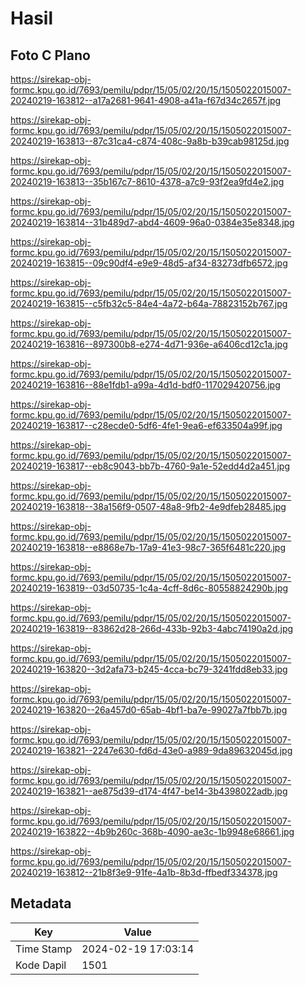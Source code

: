 # Hasil

## Foto C Plano

https://sirekap-obj-formc.kpu.go.id/7693/pemilu/pdpr/15/05/02/20/15/1505022015007-20240219-163812--a17a2681-9641-4908-a41a-f67d34c2657f.jpg

https://sirekap-obj-formc.kpu.go.id/7693/pemilu/pdpr/15/05/02/20/15/1505022015007-20240219-163813--87c31ca4-c874-408c-9a8b-b39cab98125d.jpg

https://sirekap-obj-formc.kpu.go.id/7693/pemilu/pdpr/15/05/02/20/15/1505022015007-20240219-163813--35b167c7-8610-4378-a7c9-93f2ea9fd4e2.jpg

https://sirekap-obj-formc.kpu.go.id/7693/pemilu/pdpr/15/05/02/20/15/1505022015007-20240219-163814--31b489d7-abd4-4609-96a0-0384e35e8348.jpg

https://sirekap-obj-formc.kpu.go.id/7693/pemilu/pdpr/15/05/02/20/15/1505022015007-20240219-163815--09c90df4-e9e9-48d5-af34-83273dfb6572.jpg

https://sirekap-obj-formc.kpu.go.id/7693/pemilu/pdpr/15/05/02/20/15/1505022015007-20240219-163815--c5fb32c5-84e4-4a72-b64a-78823152b767.jpg

https://sirekap-obj-formc.kpu.go.id/7693/pemilu/pdpr/15/05/02/20/15/1505022015007-20240219-163816--897300b8-e274-4d71-936e-a6406cd12c1a.jpg

https://sirekap-obj-formc.kpu.go.id/7693/pemilu/pdpr/15/05/02/20/15/1505022015007-20240219-163816--88e1fdb1-a99a-4d1d-bdf0-117029420756.jpg

https://sirekap-obj-formc.kpu.go.id/7693/pemilu/pdpr/15/05/02/20/15/1505022015007-20240219-163817--c28ecde0-5df6-4fe1-9ea6-ef633504a99f.jpg

https://sirekap-obj-formc.kpu.go.id/7693/pemilu/pdpr/15/05/02/20/15/1505022015007-20240219-163817--eb8c9043-bb7b-4760-9a1e-52edd4d2a451.jpg

https://sirekap-obj-formc.kpu.go.id/7693/pemilu/pdpr/15/05/02/20/15/1505022015007-20240219-163818--38a156f9-0507-48a8-9fb2-4e9dfeb28485.jpg

https://sirekap-obj-formc.kpu.go.id/7693/pemilu/pdpr/15/05/02/20/15/1505022015007-20240219-163818--e8868e7b-17a9-41e3-98c7-365f6481c220.jpg

https://sirekap-obj-formc.kpu.go.id/7693/pemilu/pdpr/15/05/02/20/15/1505022015007-20240219-163819--03d50735-1c4a-4cff-8d6c-80558824290b.jpg

https://sirekap-obj-formc.kpu.go.id/7693/pemilu/pdpr/15/05/02/20/15/1505022015007-20240219-163819--83862d28-266d-433b-92b3-4abc74190a2d.jpg

https://sirekap-obj-formc.kpu.go.id/7693/pemilu/pdpr/15/05/02/20/15/1505022015007-20240219-163820--3d2afa73-b245-4cca-bc79-3241fdd8eb33.jpg

https://sirekap-obj-formc.kpu.go.id/7693/pemilu/pdpr/15/05/02/20/15/1505022015007-20240219-163820--26a457d0-65ab-4bf1-ba7e-99027a7fbb7b.jpg

https://sirekap-obj-formc.kpu.go.id/7693/pemilu/pdpr/15/05/02/20/15/1505022015007-20240219-163821--2247e630-fd6d-43e0-a989-9da89632045d.jpg

https://sirekap-obj-formc.kpu.go.id/7693/pemilu/pdpr/15/05/02/20/15/1505022015007-20240219-163821--ae875d39-d174-4f47-be14-3b4398022adb.jpg

https://sirekap-obj-formc.kpu.go.id/7693/pemilu/pdpr/15/05/02/20/15/1505022015007-20240219-163822--4b9b260c-368b-4090-ae3c-1b9948e68661.jpg

https://sirekap-obj-formc.kpu.go.id/7693/pemilu/pdpr/15/05/02/20/15/1505022015007-20240219-163812--21b8f3e9-91fe-4a1b-8b3d-ffbedf334378.jpg


## Metadata

| Key        | Value               |
| ---------- | ------------------- |
| Time Stamp | 2024-02-19 17:03:14 |
| Kode Dapil | 1501                |



